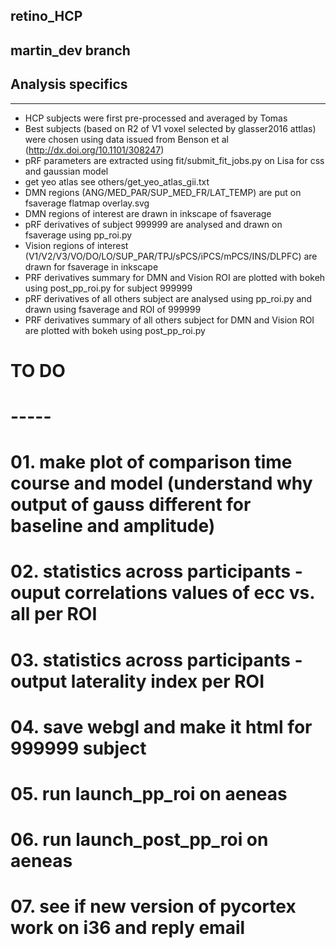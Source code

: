 ## retino_HCP

martin_dev branch
-----------------

## Analysis specifics
---------------------
- HCP subjects were first pre-processed and averaged by Tomas
- Best subjects (based on R2 of V1 voxel selected by glasser2016 attlas) were chosen using data
  issued from Benson et al (http://dx.doi.org/10.1101/308247)
- pRF parameters are extracted using fit/submit_fit_jobs.py on Lisa for css and gaussian model
- get yeo atlas see others/get_yeo_atlas_gii.txt
- DMN regions (ANG/MED_PAR/SUP_MED_FR/LAT_TEMP) are put on fsaverage flatmap overlay.svg
- DMN regions of interest are drawn in inkscape of fsaverage
- pRF derivatives of subject 999999 are analysed and drawn on fsaverage using pp_roi.py
- Vision regions of interest (V1/V2/V3/VO/DO/LO/SUP_PAR/TPJ/sPCS/iPCS/mPCS/INS/DLPFC) are drawn for fsaverage in inkscape
- PRF derivatives summary for DMN and Vision ROI are plotted with bokeh using post_pp_roi.py for subject 999999
- pRF derivatives of all others subject are analysed using pp_roi.py and drawn using fsaverage and ROI of 999999
- PRF derivatives summary of all others subject for DMN and Vision ROI are plotted with bokeh using post_pp_roi.py

# TO DO
# -----
# 01. make plot of comparison time course and model (understand why output of gauss different for baseline and amplitude)
# 02. statistics across participants - ouput correlations values of ecc vs. all per ROI
# 03. statistics across participants - output laterality index per ROI
# 04. save webgl and make it html for 999999 subject
# 05. run launch_pp_roi on aeneas
# 06. run launch_post_pp_roi on aeneas
# 07. see if new version of pycortex work on i36 and reply email